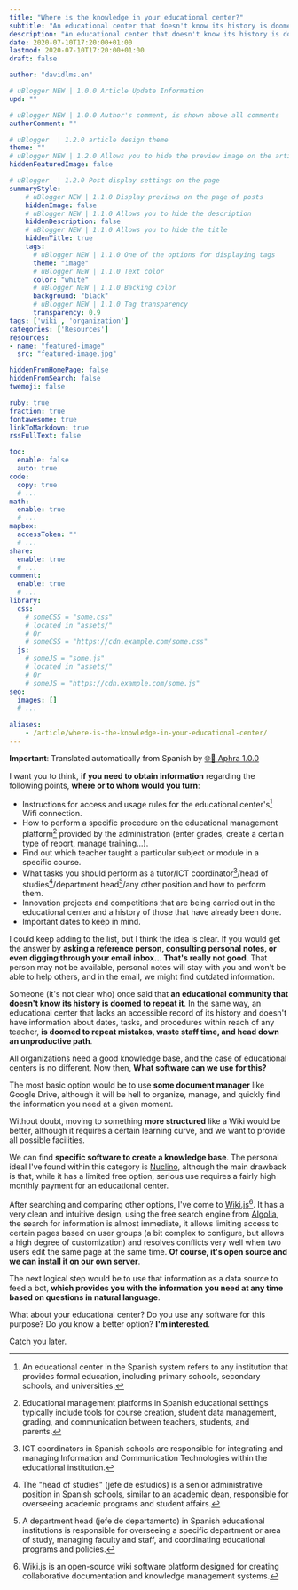 ```yaml
---
title: "Where is the knowledge in your educational center?"
subtitle: "An educational center that doesn't know its history is doomed to repeat it"
description: "An educational center that doesn't know its history is doomed to repeat it"
date: 2020-07-10T17:20:00+01:00
lastmod: 2020-07-10T17:20:00+01:00
draft: false

author: "davidlms.en"

# uBlogger NEW | 1.0.0 Article Update Information
upd: ""

# uBlogger NEW | 1.0.0 Author's comment, is shown above all comments
authorComment: ""

# uBlogger  | 1.2.0 article design theme
theme: ""
# uBlogger NEW | 1.2.0 Allows you to hide the preview image on the article page
hiddenFeaturedImage: false

# uBlogger  | 1.2.0 Post display settings on the page
summaryStyle:
    # uBlogger NEW | 1.1.0 Display previews on the page of posts
    hiddenImage: false
    # uBlogger NEW | 1.1.0 Allows you to hide the description
    hiddenDescription: false
    # uBlogger NEW | 1.1.0 Allows you to hide the title
    hiddenTitle: true
    tags:
      # uBlogger NEW | 1.1.0 One of the options for displaying tags
      theme: "image"
      # uBlogger NEW | 1.1.0 Text color
      color: "white"
      # uBlogger NEW | 1.1.0 Backing color
      background: "black"
      # uBlogger NEW | 1.1.0 Tag transparency
      transparency: 0.9
tags: ['wiki', 'organization']
categories: ['Resources']
resources:
- name: "featured-image"
  src: "featured-image.jpg"

hiddenFromHomePage: false
hiddenFromSearch: false
twemoji: false

ruby: true
fraction: true
fontawesome: true
linkToMarkdown: true
rssFullText: false

toc:
  enable: false
  auto: true
code:
  copy: true
  # ...
math:
  enable: true
  # ...
mapbox:
  accessToken: ""
  # ...
share:
  enable: true
  # ...
comment:
  enable: true
  # ...
library:
  css:
    # someCSS = "some.css"
    # located in "assets/"
    # Or
    # someCSS = "https://cdn.example.com/some.css"
  js:
    # someJS = "some.js"
    # located in "assets/"
    # Or
    # someJS = "https://cdn.example.com/some.js"
seo:
  images: []
  # ...
  
aliases:
    - /article/where-is-the-knowledge-in-your-educational-center/
---
```

**Important**: Translated automatically from Spanish by [🌐💬 Aphra 1.0.0](https://github.com/DavidLMS/aphra)

I want you to think, **if you need to obtain information** regarding the following points, **where or to whom would you turn**:
* Instructions for access and usage rules for the educational center's[^1] Wifi connection.
* How to perform a specific procedure on the educational management platform[^2] provided by the administration (enter grades, create a certain type of report, manage training...).
* Find out which teacher taught a particular subject or module in a specific course.
* What tasks you should perform as a tutor/ICT coordinator[^3]/head of studies[^4]/department head[^5]/any other position and how to perform them.
* Innovation projects and competitions that are being carried out in the educational center and a history of those that have already been done.
* Important dates to keep in mind.

I could keep adding to the list, but I think the idea is clear. If you would get the answer by **asking a reference person, consulting personal notes, or even digging through your email inbox... That's really not good**. That person may not be available, personal notes will stay with you and won't be able to help others, and in the email, we might find outdated information.

Someone (it's not clear who) once said that **an educational community that doesn't know its history is doomed to repeat it**. In the same way, an educational center that lacks an accessible record of its history and doesn't have information about dates, tasks, and procedures within reach of any teacher, **is doomed to repeat mistakes, waste staff time, and head down an unproductive path**.

All organizations need a good knowledge base, and the case of educational centers is no different. Now then, **What software can we use for this?**

The most basic option would be to use **some document manager** like Google Drive, although it will be hell to organize, manage, and quickly find the information you need at a given moment.

Without doubt, moving to something **more structured** like a Wiki would be better, although it requires a certain learning curve, and we want to provide all possible facilities.

We can find **specific software to create a knowledge base**. The personal ideal I've found within this category is [Nuclino](https://www.nuclino.com/), although the main drawback is that, while it has a limited free option, serious use requires a fairly high monthly payment for an educational center.

After searching and comparing other options, I've come to [Wiki.js](https://wiki.js.org/)[^6]. It has a very clean and intuitive design, using the free search engine from [Algolia](https://www.algolia.com/), the search for information is almost immediate, it allows limiting access to certain pages based on user groups (a bit complex to configure, but allows a high degree of customization) and resolves conflicts very well when two users edit the same page at the same time. **Of course, it's open source and we can install it on our own server**.

The next logical step would be to use that information as a data source to feed a bot, **which provides you with the information you need at any time based on questions in natural language**.

What about your educational center? Do you use any software for this purpose? Do you know a better option? **I'm interested**.

Catch you later.

[^1]: An educational center in the Spanish system refers to any institution that provides formal education, including primary schools, secondary schools, and universities.

[^2]: Educational management platforms in Spanish educational settings typically include tools for course creation, student data management, grading, and communication between teachers, students, and parents.

[^3]: ICT coordinators in Spanish schools are responsible for integrating and managing Information and Communication Technologies within the educational institution.

[^4]: The "head of studies" (jefe de estudios) is a senior administrative position in Spanish schools, similar to an academic dean, responsible for overseeing academic programs and student affairs.

[^5]: A department head (jefe de departamento) in Spanish educational institutions is responsible for overseeing a specific department or area of study, managing faculty and staff, and coordinating educational programs and policies.

[^6]: Wiki.js is an open-source wiki software platform designed for creating collaborative documentation and knowledge management systems.